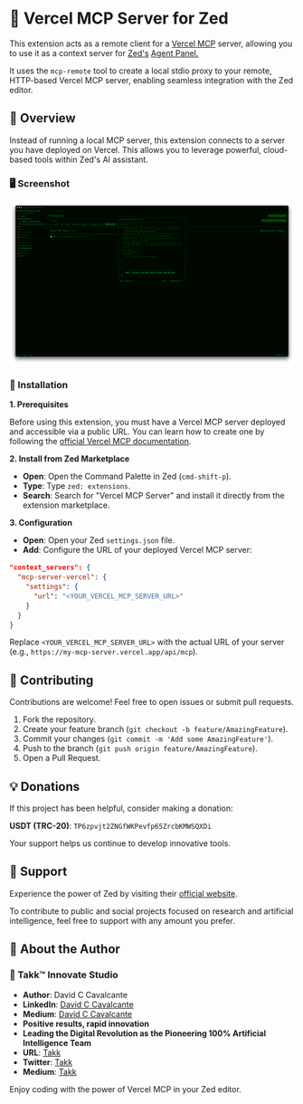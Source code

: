 # 💾 Vercel MCP Server for Zed

This extension acts as a remote client for a [Vercel MCP](https://vercel.com/docs/mcp) server, allowing you to use it as a context server for [Zed's](https://zed.dev) [Agent Panel.](https://zed.dev/docs/ai/overview)

It uses the `mcp-remote` tool to create a local stdio proxy to your remote, HTTP-based Vercel MCP server, enabling seamless integration with the Zed editor.

## 🤖 Overview

Instead of running a local MCP server, this extension connects to a server you have deployed on Vercel. This allows you to leverage powerful, cloud-based tools within Zed's AI assistant.

### 🖥️ Screenshot

![Vercel MCP Server for Zed](https://github.com/Takk8IS/vercel-mcp-server-for-zed/blob/main/assets/screenshot-01.png?raw=true)

### 💾 Installation

**1. Prerequisites**

Before using this extension, you must have a Vercel MCP server deployed and accessible via a public URL. You can learn how to create one by following the [official Vercel MCP documentation](https://vercel.com/docs/mcp).

**2. Install from Zed Marketplace**

- **Open**: Open the Command Palette in Zed (`cmd-shift-p`).
- **Type**: Type `zed: extensions`.
- **Search**: Search for "Vercel MCP Server" and install it directly from the extension marketplace.

**3. Configuration**

- **Open**: Open your Zed `settings.json` file.
- **Add**: Configure the URL of your deployed Vercel MCP server:

```json
"context_servers": {
  "mcp-server-vercel": {
    "settings": {
      "url": "<YOUR_VERCEL_MCP_SERVER_URL>"
    }
  }
}
```

Replace `<YOUR_VERCEL_MCP_SERVER_URL>` with the actual URL of your server (e.g., `https://my-mcp-server.vercel.app/api/mcp`).

## 🤝 Contributing

Contributions are welcome! Feel free to open issues or submit pull requests.

1. Fork the repository.
2. Create your feature branch (`git checkout -b feature/AmazingFeature`).
3. Commit your changes (`git commit -m 'Add some AmazingFeature'`).
4. Push to the branch (`git push origin feature/AmazingFeature`).
5. Open a Pull Request.

## 💡 Donations

If this project has been helpful, consider making a donation:

**USDT (TRC-20)**: `TP6zpvjt2ZNGfWKPevfp65ZrcbKMWSQXDi`

Your support helps us continue to develop innovative tools.

## 🔧 Support

Experience the power of Zed by visiting their [official website](https://zed.dev/).

To contribute to public and social projects focused on research and artificial intelligence, feel free to support with any amount you prefer.

## 👥 About the Author

### 🧠 Takk™ Innovate Studio

- **Author**: David C Cavalcante
- **LinkedIn**: [David C Cavalcante](https://www.linkedin.com/in/hellodav/)
- **Medium**: [David C Cavalcante](https://medium.com/@davcavalcante/)
- **Positive results, rapid innovation**
- **Leading the Digital Revolution as the Pioneering 100% Artificial Intelligence Team**
- **URL**: [Takk](https://takk.ag/)
- **Twitter**: [Takk](https://twitter.com/takk8is/)
- **Medium**: [Takk](https://takk8is.medium.com/)

Enjoy coding with the power of Vercel MCP in your Zed editor.
